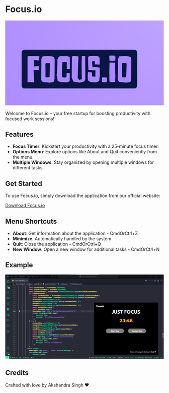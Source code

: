 # Focus.io

![Focus.io Logo](./renderer/images/focusLogo.PNG)

Welcome to Focus.io – your free startup for boosting productivity with focused work sessions!

## Features

- **Focus Timer**: Kickstart your productivity with a 25-minute focus timer.
- **Options Menu**: Explore options like About and Quit conveniently from the menu.
- **Multiple Windows**: Stay organized by opening multiple windows for different tasks.

## Get Started

To use Focus.io, simply download the application from our official website:

[Download Focus.io](https://focus.io)

## Menu Shortcuts

- **About**: Get information about the application - CmdOrCtrl+Z
- **Minimize**: Automatically handled by the system
- **Quit**: Close the application - CmdOrCtrl+Q
- **New Window**: Open a new window for additional tasks - CmdOrCtrl+N

## Example

![Focus.io Example](./renderer/images/example.png)

## Credits

Crafted with love by Akshandra Singh ❤️
